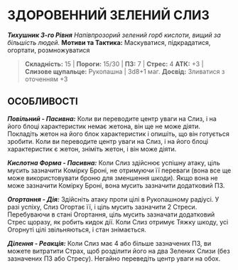 ﻿# ЗДОРОВЕННИЙ ЗЕЛЕНИЙ СЛИЗ

***Тихушник 3-го Рівня*** 
*Напівпрозорий зелений горб кислоти, вищий за більшість людей.*
**Мотиви та Тактика:** Маскуватися, підкрадатися, огортати, розмножуватися

> **Складність:** 15 | **Пороги:** 15/30 | **ПЗ:** 7 | **Стрес:** 4
> **АТК:** +3 | **Слизове щупальце:** Рукопашна | 3d8+1 маг.
> **Досвід:** Зливатися з оточенням +3

## ОСОБЛИВОСТІ

***Повільний - Пасивна:*** Коли ви переводите центр уваги на Слиз, і на його блоці характеристик немає жетона, він ще не може діяти. Покладіть жетон на його блок характеристик і опишіть, що він готується зробити. Коли ви переводите центр уваги на Слиз, і на його блоці характеристик є жетон, зніміть жетон, і він може діяти.

***Кислотна Форма - Пасивна:*** Коли Слиз здійснює успішну атаку, ціль мусить зазначити Комірку Броні, не отримуючи її переваги (вона все ще може використовувати броню для зменшення шкоди). Якщо вона не може зазначити Комірку Броні, вона мусить зазначити додатковий ПЗ.

***Огортання - Дія:*** Здійсніть атаку проти цілі в Рукопашному радіусі. У разі успіху, Слиз Огортає її, і ціль мусить зазначити 2 Стреси. Перебуваючи в стані Огортання, ціль мусить зазначати додатковий Стрес щоразу, як робить кидок дії. Коли Слиз отримує Тяжку шкоду, усі Огорнуті цілі звільняються, і стан знімається.

***Ділення - Реакція:*** Коли Слиз має 4 або більше зазначених ПЗ, ви можете витратити Страх, щоб розділити його на два Зелених Слизи (без зазначених ПЗ або Стресу). Негайно переведіть центр уваги на обох.